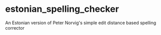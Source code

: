 # estonian_spelling_checker
An Estonian version of Peter Norvig's simple edit distance based spelling corrector

